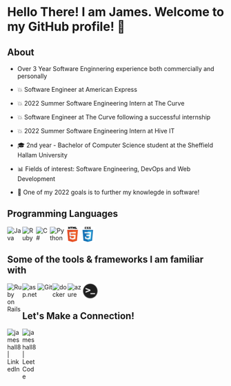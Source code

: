 # Hello There! I am James. Welcome to my GitHub profile! 🎯

## About
- Over 3 Year Software Enginnering experience both commercially and personally

- 💥 Software Engineer at American Express
- 💥 2022 Summer Software Engineering Intern at The Curve
- 💥 Software Engineer at The Curve following a successful internship
- 💥 2022 Summer Software Engineering Intern at Hive IT
- 🎓 2nd year - Bachelor of Computer Science student at the Sheffield Hallam University
- 📊 Fields of interest: Software Engineering, DevOps and Web Development
- 🚀 One of my 2022 goals is to further my knowlegde in software!

## Programming Languages
[<img align="left" alt="Java" width="35px" src="https://cdn4.iconfinder.com/data/icons/logos-and-brands/512/181_Java_logo_logos-512.png" />][java]
[<img align="left" alt="Ruby" width="32px" src="https://upload.wikimedia.org/wikipedia/commons/thumb/7/73/Ruby_logo.svg/1200px-Ruby_logo.svg.png" />][ruby]
[<img align="left" alt="C#" width="32px" src="https://e7.pngegg.com/pngimages/328/221/png-clipart-c-programming-language-logo-microsoft-visual-studio-net-framework-javascript-icon-purple-logo.png"/>][c#]
[<img align="left" alt="Python" width="35px" src="https://cdn.picpng.com/logo/language-logo-python-44976.png" />][python]
[<img align="left" alt="HTML5" width="35px" src="https://raw.githubusercontent.com/github/explore/80688e429a7d4ef2fca1e82350fe8e3517d3494d/topics/html/html.png" />][html]
[<img align="left" alt="CSS3" width="35px" src="https://raw.githubusercontent.com/github/explore/80688e429a7d4ef2fca1e82350fe8e3517d3494d/topics/css/css.png" />][css]
<br/>
<br/>

## Some of the tools & frameworks I am familiar with
[<img align="left" alt="Ruby on Rails" width="35px" src="https://www.spaceo.ca/wp-content/uploads/2020/12/startup_log.svg" />][ruby_on_rails]
[<img align="left" alt="asp.net" width="35px" src="https://e7.pngegg.com/pngimages/534/663/png-clipart-net-framework-software-framework-c-microsoft-asp-net-microsoft-blue-angle.png"/>][asp.net]
[<img align="left" alt="Git" width="35px" src="https://git-scm.com/images/logos/downloads/Git-Icon-1788C.png" />][git]
[<img align="left" alt="docker" width="35px" src="https://toppng.com/uploads/preview/docker-logo-116093594376yxkrwzocu.png" />][docker]
[<img align="left" alt="azure" width="35px" src="https://swimburger.net/media/ppnn3pcl/azure.png" />][azure]
[<img align="left" alt="Terminal" width="35px" src="https://raw.githubusercontent.com/github/explore/80688e429a7d4ef2fca1e82350fe8e3517d3494d/topics/terminal/terminal.png" />][terminal]


<br/>
<br/>

## Let's Make a Connection!
[<img align="left" alt="jameshall8 | LinkedIn" width="35px" src="https://cdn-icons-png.flaticon.com/512/174/174857.png" />][linkedin]
[<img align="left" alt="jameshall8 | LeetCode" width="35px" src="https://upload.wikimedia.org/wikipedia/commons/thumb/a/ab/LeetCode_logo_white_no_text.svg/1734px-LeetCode_logo_white_no_text.svg.png" />][leetcode]

<br/>
<br/>
<br/>

<!--LINKS-->
[python]: https://www.python.org/about/
[docker]: https://www.docker.com/
[azure]: https://azure.microsoft.com/en-us/
[ruby]: https://www.ruby-lang.org/en/about/
[java]: https://www.java.com/en/download/help/whatis_java.html
[c#]: https://en.wikipedia.org/wiki/C_Sharp_(programming_language)
[html]: https://developer.mozilla.org/en-US/docs/Web/HTML
[css]: https://developer.mozilla.org/en-US/docs/Web/CSS
[terminal]: https://www.linuxjournal.com/content/linux-command-line-interface-introduction-guide
[git]: https://git-scm.com/about
[ruby_on_rails]: https://rubyonrails.org/
[asp.net]: https://dotnet.microsoft.com/en-us/apps/aspnet

[linkedin]: https://www.linkedin.com/in/james-hall-software-engineer/
[leetcode]: https://leetcode.com/jameshall8/
